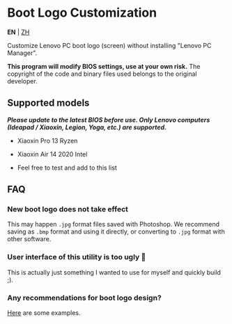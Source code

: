# Boot Logo Customization

**EN** | [ZH](README.zh.md)

Customize Lenovo PC boot logo (screen) without installing "Lenovo PC Manager".

**This program will modify BIOS settings, use at your own risk.** The copyright of the code and binary files used belongs to the original developer.

## Supported models

***Please update to the latest BIOS before use. Only Lenovo computers (Ideapad / Xiaoxin, Legion, Yoga, etc.) are supported.***

- Xiaoxin Pro 13 Ryzen

- Xiaoxin Air 14 2020 Intel

- Feel free to test and add to this list

## FAQ

### New boot logo does not take effect

This may happen `.jpg` format files saved with Photoshop. We recommend saving as `.bmp` format and using it directly, or converting to `.jpg` format with other software.

### User interface of this utility is too ugly 🤯

This is actually just something I wanted to use for myself and quickly build ;).

### Any recommendations for boot logo design?

[Here](https://github.com/Coxxs/LogoDiy/tree/master/Examples) are some examples.
